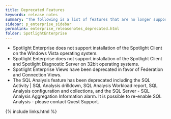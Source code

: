 ```yaml
---
title: Deprecated Features
keywords: release notes
summary: "The following is a list of features that are no longer supported starting with Spotlight Enterprise 12.0"
sidebar: p_enterprise_sidebar
permalink: enterprise_releasenotes_deprecated.html
folder: SpotlightEnterprise
---
```



* Spotlight Enterprise does not support installation of the Spotlight Client on the Windows Vista operating system.
* Spotlight Enterprise does not support installation of the Spotlight Client and Spotlight Diagnostic Server on 32bit operating systems.
* Spotlight Enterprise Views have been deprecated in favor of Federation and Connection Views.
* The SQL Analysis feature has been deprecated including the SQL Activity \| SQL Analysis drilldown, SQL Analysis Workload report, SQL Analysis configuration and collections, and the SQL Server - SQL Analysis Aggregation Information alarm. It is possible to re-enable SQL Analysis - please contact Quest Support.

{% include links.html %}
